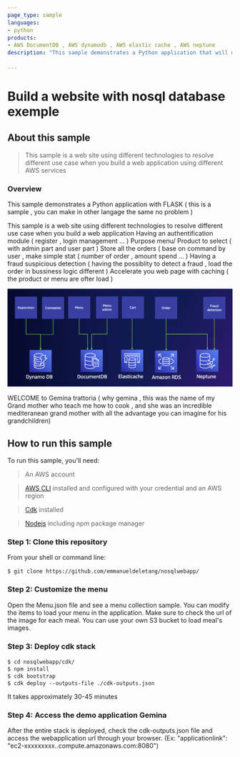 ```yaml
---
page_type: sample
languages:
- python
products:
- AWS DocumentDB , AWS dynamodb , AWS elastic cache , AWS neptune 
description: "This sample demonstrates a Python application that will manage restaurant application using different nosql technologies  "

---
```

# Build a website with nosql database exemple 

## About this sample

> This sample is a web site using different technologies to resolve different use case when you build a web application using different AWS services 
    
### Overview

This sample demonstrates a Python application with FLASK ( this is a sample , you can make in other langage the same no problem ) 

This sample is a web site using different technologies to resolve different use case when you build a web application 
    Having an authentification module ( register , login management ... ) 
    Purpose menu/ Product to select ( with admin part and user part ) 
    Store all the orders ( base on command by user , make simple stat ( number of order , amount spend ... ) 
    Having a fraud suspicious detection ( having the possiblity to detect a fraud , load the order  in bussiness logic different ) 
    Accelerate you web page with caching ( the product or menu are ofter load )

![gemina restaurant](./diagram.png)

WELCOME to Gemina trattoria  ( why gemina , this was the name of my Grand mother who teach me how to cook , and she was an incredible mediteranean grand mother with all the advantage you can imagine for his grandchildren) 


## How to run this sample

To run this sample, you'll need:

> An AWS account

> [AWS CLI](https://aws.amazon.com/cli/) installed and configured with your credential and an AWS region

> [Cdk](https://docs.aws.amazon.com/cdk/v2/guide/getting_started.html) installed 

> [Nodejs](https://nodejs.org/en/download/) including npm package manager



### Step 1:  Clone this repository

From your shell or command line:

```Shell
$ git clone https://github.com/emmanueldeletang/nosqlwebapp/
```



### Step 2:  Customize the menu

Open the Menu.json file and see a menu collection sample. 
You can modify the items to load your menu in the application. Make sure to check the url of the image for each meal. You can use your own S3 bucket to load meal's images.




### Step 3:  Deploy cdk stack
```Shell
$ cd nosqlwebapp/cdk/
$ npm install
$ cdk bootstrap
$ cdk deploy --outputs-file ./cdk-outputs.json
```
It takes approximately 30-45 minutes




### Step 4:  Access the demo application Gemina

After the entire stack is deployed, check the cdk-outputs.json file and access the webapplication url through your browser.
(Ex: "applicationlink": "ec2-xxxxxxxxx.<region>.compute.amazonaws.com:8080")

